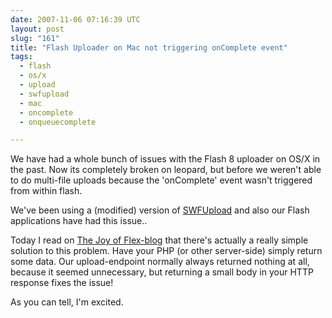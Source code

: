 ```yaml
---
date: 2007-11-06 07:16:39 UTC
layout: post
slug: "161"
title: "Flash Uploader on Mac not triggering onComplete event"
tags:
  - flash
  - os/x
  - upload
  - swfupload
  - mac
  - oncomplete
  - onqueuecomplete

---
```

<p>We have had a whole bunch of issues with the Flash 8 uploader on OS/X in the past. Now its completely broken on leopard, but before we weren't able to do multi-file uploads because the 'onComplete' event wasn't triggered from within flash.</p>

<p>We've been using a (modified) version of <a href="http://swfupload.mammon.se/">SWFUpload</a> and also our Flash applications have had this issue..</p>

<p>Today I read on <a href="http://www.colettas.org/?p=200">The Joy of Flex-blog</a> that there's actually a really simple solution to this problem. Have your PHP (or other server-side) simply return some data. Our upload-endpoint normally always returned nothing at all, because it seemed unnecessary, but returning a small body in your HTTP response fixes the issue!</p>

<p>As you can tell, I'm excited.</p>
